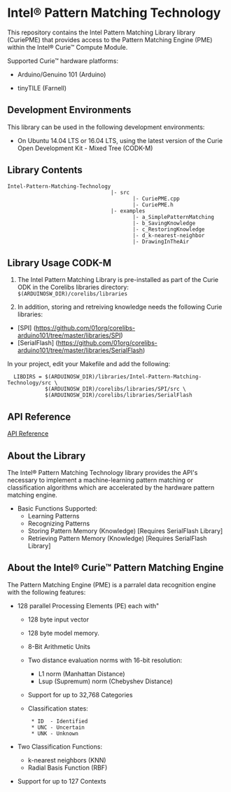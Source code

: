 # Intel® Pattern Matching Technology

This repository contains the Intel Pattern Matching Library library (CuriePME) that provides access to the Pattern Matching Engine (PME) within the Intel® Curie™ Compute Module. 

Supported Curie™ hardware platforms:

* Arduino/Genuino 101 (Arduino)

* tinyTILE (Farnell)


## Development Environments

This library can be used in the following development environments:

* On Ubuntu 14.04 LTS or 16.04 LTS, using the latest version of the Curie Open Development Kit - Mixed Tree (CODK-M)

## Library Contents
```
Intel-Pattern-Matching-Technology
                                 |- src
                                        |- CuriePME.cpp
                                        |- CuriePME.h
                                 |- examples
                                        |- a_SimplePatternMatching
                                        |- b_SavingKnowledge
                                        |- c_RestoringKnowledge
                                        |- d_k-nearest-neighbor
                                        |- DrawingInTheAir 
```

## Library Usage CODK-M

1. The Intel Pattern Matching Library is pre-installed as part of the Curie ODK in the Corelibs libraries directory:  `$(ARDUINOSW_DIR)/corelibs/libraries `

2. In addition, storing and retreiving knowledge needs the following Curie libraries:
  * [SPI] (https://github.com/01org/corelibs-arduino101/tree/master/libraries/SPI)
  * [SerialFlash] (https://github.com/01org/corelibs-arduino101/tree/master/libraries/SerialFlash)

  In your project, edit your Makefile and add the following:

  ```
    LIBDIRS = $(ARDUINOSW_DIR)/libraries/Intel-Pattern-Matching-Technology/src \
	          $(ARDUINOSW_DIR)/corelibs/libraries/SPI/src \
	          $(ARDUINOSW_DIR)/corelibs/libraries/SerialFlash

  ```

## API Reference

[API Reference](API_Reference.md)

## About the Library
The Intel® Pattern Matching Technology library provides the API's necessary to implement a machine-learning pattern matching or classification algorithms which are accelerated by the hardware pattern matching engine.

  + Basic Functions Supported:
     * Learning Patterns
     * Recognizing Patterns
     * Storing Pattern Memory (Knowledge) [Requires SerialFlash Library]
     * Retrieving Pattern Memory (Knowledge) [Requires SerialFlash Library]

## About the Intel® Curie™ Pattern Matching Engine

The Pattern Matching Engine (PME) is a parralel data recognition engine with the following features:
+ 128 parallel Processing Elements (PE) each with"
  
  	- 128 byte input vector 
	- 128 byte model memory.
	- 8-Bit Arithmetic Units
	- Two distance evaluation norms with 16-bit resolution:
        	
		* L1 norm (Manhattan Distance)
        * Lsup (Supremum) norm (Chebyshev Distance)
		
	- Support for up to 32,768 Categories
	- Classification states:
  
           * ID  - Identified
           * UNC - Uncertain
           * UNK - Unknown
		
+ Two Classification Functions:
  
     * k-nearest neighbors (KNN)
     * Radial Basis Function (RBF)
	
+ Support for up to 127 Contexts
  
     

    
     
